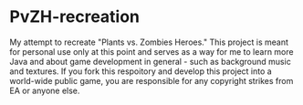 # PvZH-recreation
My attempt to recreate "Plants vs. Zombies Heroes." This project is meant for personal use only at this point and serves as a way for me to learn more Java and about game development in general - such as background music and textures. If you fork this respoitory and develop this project into a world-wide public game, you are responsible for any copyright strikes from EA or anyone else. 
